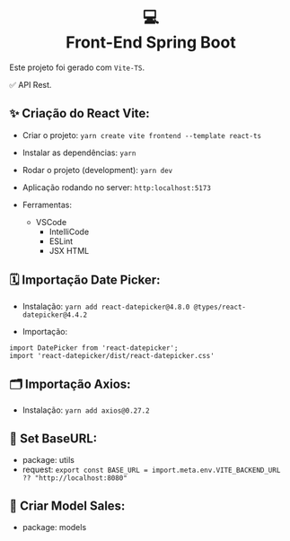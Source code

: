 <h1 align="center">
  💻<br>Front-End Spring Boot
</h1>

Este projeto foi gerado com `Vite-TS`.

✅ API Rest.

## ✨ Criação do React Vite:

- Criar o projeto: `yarn create vite frontend --template react-ts`
- Instalar as dependências: `yarn`
- Rodar o projeto (development): `yarn dev`
- Aplicação rodando no server: `http:localhost:5173`

- Ferramentas:

  - VSCode
    - IntelliCode
    - ESLint
    - JSX HTML

## 🗓️ Importação Date Picker:

- Instalação: `yarn add react-datepicker@4.8.0 @types/react-datepicker@4.4.2`

- Importação:

```
import DatePicker from 'react-datepicker';
import 'react-datepicker/dist/react-datepicker.css'
```

## 🗂️ Importação Axios:

- Instalação: `yarn add axios@0.27.2`

## 🧲 Set BaseURL:

- package: utils
- request: `export const BASE_URL = import.meta.env.VITE_BACKEND_URL ?? "http://localhost:8080"`

## 📜 Criar Model Sales:

- package: models